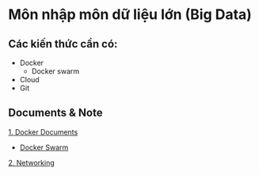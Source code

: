 # Môn nhập môn dữ liệu lớn (Big Data)

## Các kiến thức cần có:
- Docker
  - Docker swarm
- Cloud
- Git

## Documents & Note

[1. Docker Documents](https://docs.docker.com/reference/cli/docker/)

- [Docker Swarm](https://github.com/DoanCongQui/big-data/tree/main/Docker%20swarm)

[2. Networking](https://github.com/DoanCongQui/big-data/tree/main/NetWorking)

